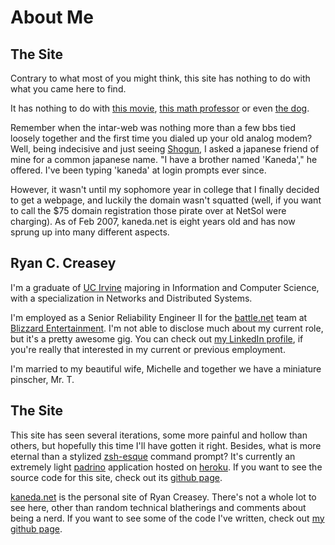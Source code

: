 # About Me

## The Site

Contrary to what most of you might think, this site has nothing to do with what you came here to find.

It has nothing to do with [this movie](http://www.imdb.com/title/tt0094625/), [this math professor](http://math.uci.edu/~mkaneda/) or even [the dog](http://kaneda.com).

Remember when the intar-web was nothing more than a few bbs tied loosely together and the first time you dialed up your old analog modem? Well, being indecisive and just seeing [Shogun](http://www.imdb.com/title/tt0080274/), I asked a japanese friend of mine for a common japanese name. "I have a brother named 'Kaneda'," he offered. I've been typing 'kaneda' at login prompts ever since.

However, it wasn't until my sophomore year in college that I finally decided to get a webpage, and luckily the domain wasn't squatted (well, if you want to call the $75 domain registration those pirate over at NetSol were charging). As of Feb 2007, kaneda.net is eight years old and has now sprung up into many different aspects.

## Ryan C. Creasey

I'm a graduate of [UC Irvine](http://www.uci.edu) majoring in Information and Computer Science, with a specialization in Networks and Distributed Systems.

I'm employed as a Senior Reliability Engineer II for the [battle.net](http://battle.net) team at [Blizzard Entertainment](http://blizzard.com). I'm not able to disclose much about my current role, but it's a pretty awesome gig.  You can check out [my LinkedIn profile](http://www.linkedin.com/in/ryancreasey), if you're really that interested in my current or previous employment.

I'm married to my beautiful wife, Michelle and together we have a miniature pinscher, Mr. T.

## The Site

This site has seen several iterations, some more painful and hollow than others, but hopefully this time I'll have gotten it right. Besides, what is more eternal than a stylized [zsh-esque](https://github.com/robbyrussell/oh-my-zsh) command prompt?  It's currently an extremely light [padrino](http://www.padrinorb.com/) application hosted on [heroku](http://heroku.com).  If you want to see the source code for this site, check out its [github page](https://github.com/rcreasey/kaneda.net).

[kaneda.net](http://kaneda.net) is the personal site of Ryan Creasey. There's not a whole lot to see here, other than random technical blatherings and comments about being a nerd.  If you want to see some of the code I've written, check out [my github page](https://github.com/rcreasey).
